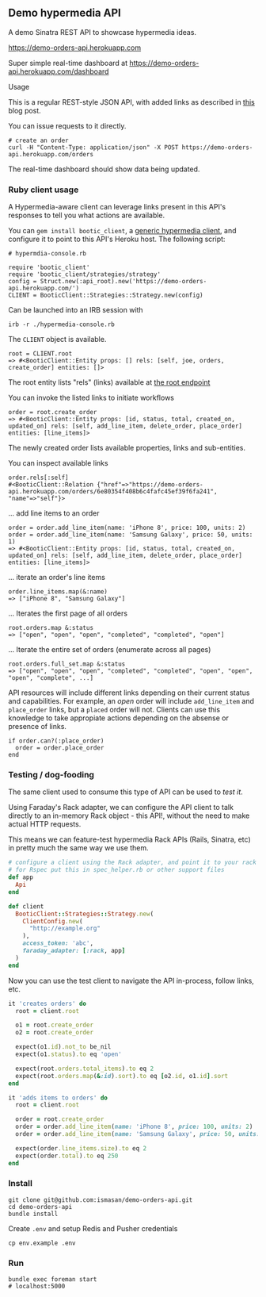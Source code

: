 ## Demo hypermedia API

A demo Sinatra REST API to showcase hypermedia ideas.

https://demo-orders-api.herokuapp.com

Super simple real-time dashboard at https://demo-orders-api.herokuapp.com/dashboard

Usage

This is a regular REST-style JSON API, with added links as described in [this](https://robots.thoughtbot.com/writing-a-hypermedia-api-client-in-ruby) blog post.

You can issue requests to it directly.

```
# create an order
curl -H "Content-Type: application/json" -X POST https://demo-orders-api.herokuapp.com/orders
```

The real-time dashboard should show data being updated.

### Ruby client usage

A Hypermedia-aware client can leverage links present in this API's responses to tell you what actions are available.

You can `gem install bootic_client`, a [generic hypermedia client](https://github.com/bootic/bootic_client.rb), and configure it to point to this API's Heroku host. The following script:

```
# hypermdia-console.rb

require 'bootic_client'
require 'bootic_client/strategies/strategy'
config = Struct.new(:api_root).new('https://demo-orders-api.herokuapp.com/')
CLIENT = BooticClient::Strategies::Strategy.new(config)
```

Can be launched into an IRB session with

```
irb -r ./hypermedia-console.rb
```

The `CLIENT` object is available.

```
root = CLIENT.root
=> #<BooticClient::Entity props: [] rels: [self, joe, orders, create_order] entities: []>
```

The root entity lists "rels" (links) available at [the root endpoint](https://demo-orders-api.herokuapp.com)

You can invoke the listed links to initiate workflows

```
order = root.create_order
=> #<BooticClient::Entity props: [id, status, total, created_on, updated_on] rels: [self, add_line_item, delete_order, place_order] entities: [line_items]>
```

The newly created order lists available properties, links and sub-entities.

You can inspect available links

```
order.rels[:self]
#<BooticClient::Relation {"href"=>"https://demo-orders-api.herokuapp.com/orders/6e80354f408b6c4fafc45ef39f6fa241", "name"=>"self"}>
```

... add line items to an order

```
order = order.add_line_item(name: 'iPhone 8', price: 100, units: 2)
order = order.add_line_item(name: 'Samsung Galaxy', price: 50, units: 1)
=> #<BooticClient::Entity props: [id, status, total, created_on, updated_on] rels: [self, add_line_item, delete_order, place_order] entities: [line_items]>
```

... iterate an order's line items

```
order.line_items.map(&:name)
=> ["iPhone 8", "Samsung Galaxy"]
```

... Iterates the first page of all orders

```
root.orders.map &:status
=> ["open", "open", "open", "completed", "completed", "open"]
```

... Iterate the entire set of orders (enumerate across all pages)

```
root.orders.full_set.map &:status
=> ["open", "open", "open", "completed", "completed", "open", "open", "open", "complete", ...]
```

API resources will include different links depending on their current status and capabilities. For example, an _open_ order will include `add_line_item` and `place_order` links,
but a `placed` order will not. Clients can use this knowledge to take appropiate actions depending on the absense or presence of links.

```
if order.can?(:place_order)
  order = order.place_order
end
```

### Testing / dog-fooding

The same client used to consume this type of API can be used to _test it_.

Using Faraday's Rack adapter, we can configure the API client to talk directly to an in-memory Rack object - this API!, without the need to make actual HTTP requests.

This means we can feature-test hypermedia Rack APIs (Rails, Sinatra, etc) in pretty much the same way we use them.

```ruby
# configure a client using the Rack adapter, and point it to your rack API class
# for Rspec put this in spec_helper.rb or other support files
def app
  Api
end

def client
  BooticClient::Strategies::Strategy.new(
    ClientConfig.new(
      "http://example.org"
    ),
    access_token: 'abc',
    faraday_adapter: [:rack, app]
  )
end
```

Now you can use the test client to navigate the API in-process, follow links, etc.

```ruby
it 'creates orders' do
  root = client.root

  o1 = root.create_order
  o2 = root.create_order

  expect(o1.id).not_to be_nil
  expect(o1.status).to eq 'open'

  expect(root.orders.total_items).to eq 2
  expect(root.orders.map(&:id).sort).to eq [o2.id, o1.id].sort
end

it 'adds items to orders' do
  root = client.root

  order = root.create_order
  order = order.add_line_item(name: 'iPhone 8', price: 100, units: 2)
  order = order.add_line_item(name: 'Samsung Galaxy', price: 50, units: 1)

  expect(order.line_items.size).to eq 2
  expect(order.total).to eq 250
end
```

### Install

```
git clone git@github.com:ismasan/demo-orders-api.git
cd demo-orders-api
bundle install
```

Create `.env` and setup Redis and Pusher credentials

```
cp env.example .env
```

### Run

```
bundle exec foreman start
# localhost:5000
```

